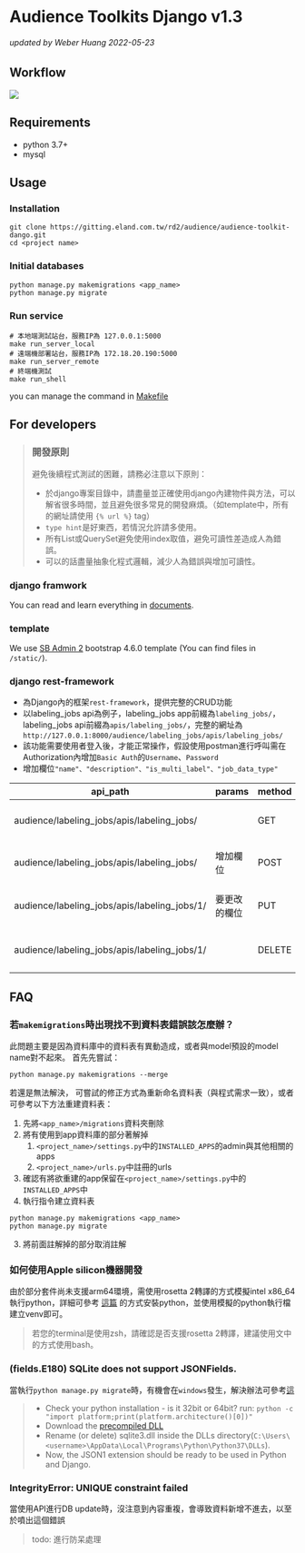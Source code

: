 # Audience Toolkits Django v1.3

###### updated by Weber Huang 2022-05-23

## Workflow

![](C:\Users\ychuang\PycharmProjects\audience-toolkit-dango\audience_site.png)

## Requirements

- python 3.7+
- mysql

## Usage

### Installation

```shell
git clone https://gitting.eland.com.tw/rd2/audience/audience-toolkit-dango.git
cd <project name>
```

### Initial databases

```shell
python manage.py makemigrations <app_name>
python manage.py migrate
```

### Run service

```shell
# 本地端測試站台，服務IP為 127.0.0.1:5000
make run_server_local
# 遠端機部署站台，服務IP為 172.18.20.190:5000
make run_server_remote
# 終端機測試
make run_shell
```

you can manage the command in [Makefile](https://gitting.eland.com.tw/rd2/audience/audience-toolkit-dango/-/blob/master/Makefile)

## For developers
> ### 開發原則
> 避免後續程式測試的困難，請務必注意以下原則：
> - 於django專案目錄中，請盡量並正確使用django內建物件與方法，可以解省很多時間，並且避免很多常見的開發麻煩。（如template中，所有的網址請使用 `{% url %}` tag）
> - `type hint`是好東西，若情況允許請多使用。
> - 所有List或QuerySet避免使用index取值，避免可讀性差造成人為錯誤。
> - 可以的話盡量抽象化程式邏輯，減少人為錯誤與增加可讀性。

### django framwork
You can read and learn everything in [documents](https://docs.djangoproject.com/zh-hans/3.1/).

### template
We use [SB Admin 2](https://startbootstrap.com/previews/sb-admin-2) bootstrap 4.6.0 template (You can find files in `/static/`).

### django rest-framework
- 為Django內的框架`rest-framework`，提供完整的CRUD功能
- 以labeling_jobs api為例子，labeling_jobs app前綴為`labeling_jobs/`，labeling_jobs api前綴為`apis/labeling_jobs/`，完整的網址為`http://127.0.0.1:8000/audience/labeling_jobs/apis/labeling_jobs/`
- 該功能需要使用者登入後，才能正常操作，假設使用postman進行呼叫需在Authorization內增加`Basic Auth`的`Username`、`Password`
- 增加欄位`"name"、"description"、"is_multi_label"、"job_data_type"`

| api_path | params | method | action | return |
|----------|--------|--------|--------|--------|
| audience/labeling_jobs/apis/labeling_jobs/ | | GET | 取回所有資料 | 回傳DB內所有labeling_jobs | 
| audience/labeling_jobs/apis/labeling_jobs/ | 增加欄位 | POST | 新增資料 | 回傳DB內所有labeling_jobs | 
| audience/labeling_jobs/apis/labeling_jobs/1/ | 要更改的欄位 | PUT | 修改該筆ID內的資料 | 回傳該筆資料修改後狀況 | 
| audience/labeling_jobs/apis/labeling_jobs/1/ | | DELETE | 依照該筆ID刪除資料| | 


## FAQ
### 若`makemigrations`時出現找不到資料表錯誤該怎麼辦？
此問題主要是因為資料庫中的資料表有異動造成，或者與model預設的model name對不起來。
首先先嘗試：
```shell
python manage.py makemigrations --merge
```
若還是無法解決， 可嘗試的修正方式為重新命名資料表（與程式需求一致），或者可參考以下方法重建資料表：
1. 先將`<app_name>/migrations`資料夾刪除
1. 將有使用到app資料庫的部分著解掉
   1. `<project_name>/settings.py`中的`INSTALLED_APPS`的admin與其他相關的apps
   2. `<project_name>/urls.py`中註冊的urls
1. 確認有將欲重建的app保留在`<project_name>/settings.py`中的`INSTALLED_APPS`中
1. 執行指令建立資料表
```shell
python manage.py makemigrations <app_name>
python manage.py migrate
```
3. 將前面註解掉的部分取消註解

### 如何使用Apple silicon機器開發
由於部分套件尚未支援arm64環境，需使用rosetta 2轉譯的方式模擬intel x86_64執行python，詳細可參考 [這篇](https://www.caktusgroup.com/blog/2021/04/02/python-django-react-development-apple-silicon/) 的方式安裝python，並使用模擬的python執行檔建立venv即可。
> 若您的terminal是使用zsh，請確認是否支援rosetta 2轉譯，建議使用文中的方式使用bash。

### (fields.E180) SQLite does not support JSONFields.
當執行`python manage.py migrate`時，有機會在`windows`發生，解決辦法可參考[這](https://stackoverflow.com/questions/62637458/django-3-1-fields-e180-sqlite-does-not-support-jsonfields)
> - Check your python installation - is it 32bit or 64bit? run: `python -c "import platform;print(platform.architecture()[0])"`
> - Download the [precompiled DLL](https://www.sqlite.org/download.html)
> - Rename (or delete) sqlite3.dll inside the DLLs directory(`C:\Users\<username>\AppData\Local\Programs\Python\Python37\DLLs`).
> - Now, the JSON1 extension should be ready to be used in Python and Django.

### IntegrityError: UNIQUE constraint failed
當使用API進行DB update時，沒注意到內容重複，會導致資料新增不進去，以至於噴出這個錯誤
> todo: 進行防呆處理 
